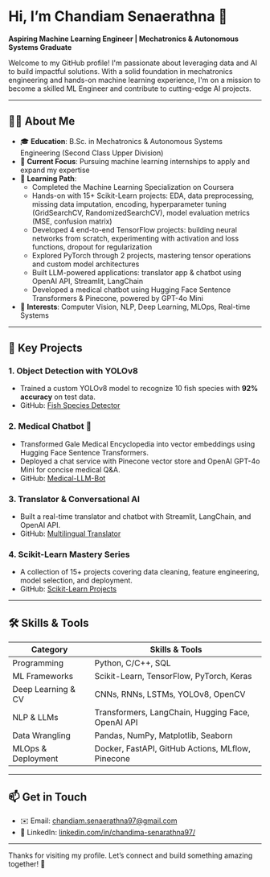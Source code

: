 # Hi, I’m Chandiam Senaerathna 👋

**Aspiring Machine Learning Engineer | Mechatronics & Autonomous Systems Graduate**

Welcome to my GitHub profile! I'm passionate about leveraging data and AI to build impactful solutions. 
With a solid foundation in mechatronics engineering and hands-on machine learning experience, 
I'm on a mission to become a skilled ML Engineer and contribute to cutting-edge AI projects.

---

## 🧑‍💻 About Me

- 🎓 **Education**: B.Sc. in Mechatronics & Autonomous Systems Engineering (Second Class Upper Division)
- 🔭 **Current Focus**: Pursuing machine learning internships to apply and expand my expertise
- 🌱 **Learning Path**:
  - Completed the Machine Learning Specialization on Coursera
  - Hands-on with 15+ Scikit-Learn projects: EDA, data preprocessing, missing data imputation, encoding, hyperparameter tuning (GridSearchCV, RandomizedSearchCV), model evaluation metrics (MSE, confusion matrix)
  - Developed 4 end-to-end TensorFlow projects: building neural networks from scratch, experimenting with activation and loss functions, dropout for regularization
  - Explored PyTorch through 2 projects, mastering tensor operations and custom model architectures
  - Built LLM-powered applications: translator app & chatbot using OpenAI API, Streamlit, LangChain
  - Developed a medical chatbot using Hugging Face Sentence Transformers & Pinecone, powered by GPT-4o Mini
- 🤔 **Interests**: Computer Vision, NLP, Deep Learning, MLOps, Real-time Systems

---

## 🚀 Key Projects

### 1. Object Detection with YOLOv8
- Trained a custom YOLOv8 model to recognize 10 fish species with **92% accuracy** on test data.
- GitHub: [Fish Species Detector](https://github.com/CSzzs/Fish_species_identifying_YOLO_V8.2.2_model)

### 2. Medical Chatbot 🔬
- Transformed Gale Medical Encyclopedia into vector embeddings using Hugging Face Sentence Transformers.
- Deployed a chat service with Pinecone vector store and OpenAI GPT-4o Mini for concise medical Q&A.
- GitHub: [Medical-LLM-Bot](https://github.com/CSzzs/Medical-chatbot-with-custom-dataset)

### 3. Translator & Conversational AI
- Built a real-time translator and chatbot with Streamlit, LangChain, and OpenAI API.
- GitHub: [Multilingual Translator](https://github.com/CSzzs/Language_Translator_with_GPT4o-mini)

### 4. Scikit-Learn Mastery Series
- A collection of 15+ projects covering data cleaning, feature engineering, model selection, and deployment.
- GitHub: [Scikit-Learn Projects](https://github.com/CSzzs/scikit-learn-projects)

---

## 🛠️ Skills & Tools

| Category             | Skills & Tools                                           |
|----------------------|----------------------------------------------------------|
| Programming          | Python, C/C++, SQL                                       |
| ML Frameworks        | Scikit-Learn, TensorFlow, PyTorch, Keras                 |
| Deep Learning & CV   | CNNs, RNNs, LSTMs, YOLOv8, OpenCV                        |
| NLP & LLMs           | Transformers, LangChain, Hugging Face, OpenAI API        |
| Data Wrangling       | Pandas, NumPy, Matplotlib, Seaborn                       |
| MLOps & Deployment   | Docker, FastAPI, GitHub Actions, MLflow, Pinecone        |

---

## 📫 Get in Touch

- ✉️ Email: chandiam.senaerathna97@gmail.com
- 💼 LinkedIn: [linkedin.com/in/chandima-senarathna97/](www.linkedin.com/in/chandima-senarathna97)

---

Thanks for visiting my profile. Let’s connect and build something amazing together! 🚀
